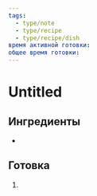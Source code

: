 ```yaml
---
tags:
  - type/note
  - type/recipe
  - type/recipe/dish
время активной готовки: 
общее время готовки:
---
```

# Untitled

## Ингредиенты

- 

## Готовка

1. 
